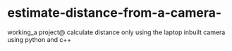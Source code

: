 # estimate-distance-from-a-camera-
working_a project@ calculate distance only using the laptop inbuilt camera using python and c++
